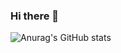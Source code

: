 ### Hi there 👋

![Anurag's GitHub stats](https://github-readme-stats.vercel.app/api?username=adityeah2k&theme=reactt&show_icons=true)

<!--
**adityeah2k/adityeah2k** is a ✨ _special_ ✨ repository because its `README.md` (this file) appears on your GitHub profile.

Here are some ideas to get you started:

- 🔭 I’m currently working on ...
- 🌱 I’m currently learning ...
- 👯 I’m looking to collaborate on ...
- 🤔 I’m looking for help with ...
- 💬 Ask me about ...
- 📫 How to reach me: ...
- 😄 Pronouns: ...
- ⚡ Fun fact: ...
-->
